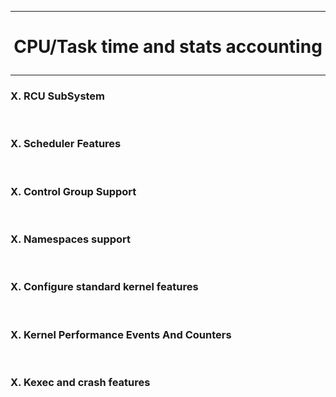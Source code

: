 ---------------------------------------------------------------------------------
# <p align='center'>  CPU/Task time and stats accounting </p>
---------------------------------------------------------------------------------

### X. RCU SubSystem
<br />

### X. Scheduler Features
<br />

### X. Control Group Support
<br />

### X. Namespaces support
<br />

### X. Configure standard kernel features
<br />
 
### X. Kernel Performance Events And Counters
<br />

### X. Kexec and crash features
<br />
